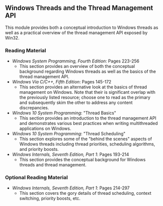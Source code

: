 ## Windows Threads and the Thread Management API

This module provides both a conceptual introduction to Windows threads as well as a practical overview of the thread management API exposed by Win32.

### Reading Material

- _Windows System Programming, Fourth Edition_: Pages 223-256
    - This section provides an overview of both the conceptual background regarding Windows threads as well as the basics of the thread management API.
- _Windows Via C/C++, Fifth Edition_: Pages 145-172
    - This section provides an alternative look at the basics of thread management on Windows. Note that their is significant overlap with the previously listed resource; choose one to read as the primary and subsequently skim the other to address any content discrepancies.
- _Windows 10 System Programming_: "Thread Basics"
    - This section provides an introduction to the thread management API and demonstrates various best practices when writing multithreaded applications on Windows.
- _Windows 10 System Programming_: "Thread Scheduling"
    - This section explores some of the "behind the scenes" aspects of Windows threads including thread priorities, scheduling algorithms, and priority boosts. 
- _Windows Internals, Seventh Edition, Part 1_: Pages 193-214
    - This section provides the conceptual background for Windows threads and thread management.

### Optional Reading Material

- _Windows Internals, Seventh Edition, Part 1_: Pages 214-297
    - This section covers the gory details of thread scheduling, context switching, priority boosts, etc.